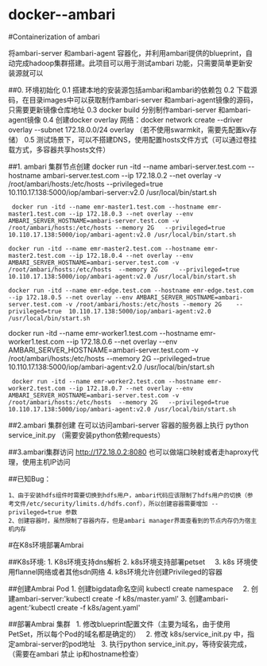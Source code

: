 # docker--ambari
#Containerization of ambari

 将ambari-server 和ambari-agent 容器化，并利用ambari提供的blueprint，自动完成hadoop集群搭建。此项目可以用于测试ambari 功能，只需要简单更新安装源就可以

##0. 环境初始化
    0.1 搭建本地的安装源包括ambari和ambari的依赖包
    0.2 下载源码，在目录images中可以获取制作ambari-server 和ambari-agent镜像的源码，只需要更新镜像仓库地址
    0.3 docker build 分别制作ambari-server 和ambari-agent镜像
    0.4 创建docker overlay 网络：docker network create --driver overlay --subnet 172.18.0.0/24 overlay （若不使用swarmkit，需要先配置kv存储）
    0.5 测试场景下，可以不搭建DNS，使用配置hosts文件方式（可以通过卷挂载方式，多容器共享hosts文件）


##1. ambari 集群节点创建
     docker run -itd --name ambari-server.test.com --hostname ambari-server.test.com --ip 172.18.0.2 --net overlay -v /root/ambari/hosts:/etc/hosts --privileged=true 10.110.17.138:5000/iop/ambari-server:v2.0 /usr/local/bin/start.sh
     
     docker run -itd --name emr-master1.test.com --hostname emr-master1.test.com --ip 172.18.0.3 --net overlay --env AMBARI_SERVER_HOSTNAME=ambari-server.test.com -v /root/ambari/hosts:/etc/hosts --memory 2G   --privileged=true 10.110.17.138:5000/iop/ambari-agent:v2.0 /usr/local/bin/start.sh
    
    docker run -itd --name emr-master2.test.com --hostname emr-master2.test.com --ip 172.18.0.4 --net overlay --env AMBARI_SERVER_HOSTNAME=ambari-server.test.com -v /root/ambari/hosts:/etc/hosts  --memory 2G      --privileged=true 10.110.17.138:5000/iop/ambari-agent:v2.0 /usr/local/bin/start.sh
    
    docker run -itd --name emr-edge.test.com --hostname emr-edge.test.com --ip 172.18.0.5 --net overlay --env AMBARI_SERVER_HOSTNAME=ambari-server.test.com -v /root/ambari/hosts:/etc/hosts --memory 2G    --privileged=true  10.110.17.138:5000/iop/ambari-agent:v2.0 /usr/local/bin/start.sh
   
   docker run -itd --name emr-worker1.test.com --hostname emr-worker1.test.com --ip 172.18.0.6 --net overlay --env AMBARI_SERVER_HOSTNAME=ambari-server.test.com -v /root/ambari/hosts:/etc/hosts  --memory 2G  --privileged=true 10.110.17.138:5000/iop/ambari-agent:v2.0 /usr/local/bin/start.sh
     
     docker run -itd --name emr-worker2.test.com --hostname emr-worker2.test.com --ip 172.18.0.7 --net overlay --env AMBARI_SERVER_HOSTNAME=ambari-server.test.com -v /root/ambari/hosts:/etc/hosts  --memory 2G   --privileged=true 10.110.17.138:5000/iop/ambari-agent:v2.0 /usr/local/bin/start.sh


##2.ambari 集群创建
     在可以访问ambari-server 容器的服务器上执行 python service_init.py （需要安装python依赖requests）


##3.ambari集群访问
     http://172.18.0.2:8080  也可以做端口映射或者走haproxy代理，使用主机IP访问

##已知Bug：

    1、由于安装hdfs组件时需要切换到hdfs用户，ambari代码应该限制了hdfs用户的切换（参考文件/etc/security/limits.d/hdfs.conf），所以创建容器需要增加 --privileged=true 参数
    2、创建容器时，虽然限制了容器内存，但是ambari manager界面查看到的节点内存仍为宿主机内存
   
#在K8s环境部署Ambrai


##K8s环境:
      1. K8s环境支持dns解析
      2. k8s环境支持部署petset
      3. k8s 环境使用flannel网络或者其他sdn网络
      4. k8s环境允许创建Privileged的容器

##创建Ambrai Pod
     1. 创建bigdata命名空间 kubectl create namespace
     2. 创建ambari-server:'kubectl create -f k8s/master.yaml'
     3. 创建ambari-agent:'kubectl create -f k8s/agent.yaml'

##部署Ambrai 集群
     1.  修改blueprint配置文件（主要为域名，由于使用PetSet，所以每个Pod的域名都是确定的）
     2.  修改 k8s/service_init.py 中，指定ambrai-server的pod地址
     3.  执行python  service_init.py，等待安装完成，（需要在ambari 禁止 ip和hostname检查）
